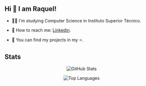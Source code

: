 ## Hi 👋 I am Raquel! 

- 👩‍🎓 I'm studying Computer Science in Instituto Superior Técnico.

- 📧 How to reach me: [Linkedin](https://www.linkedin.com/in/raquel-braunschweig).

- 💼 You can find my projects in my ⭐.

## Stats
<div align="center">
  
![GitHub Stats](https://github-readme-stats.vercel.app/api?username=iquelli&count_private=true&show_icons=true&theme=dark&hide=stars,issues)
  
![Top Languages](https://github-readme-stats.vercel.app/api/top-langs/?username=iquelli&count_private=true&langs_count=10&layout=compact&theme=dark&hide=Jupyter%20Notebook)
  
</div>
